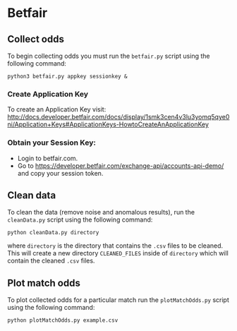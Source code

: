 # Betfair
## Collect odds
To begin collecting odds you must run the `betfair.py` script using the following command:
```
python3 betfair.py appkey sessionkey &
```
### Create Application Key
To create an Application Key visit: <br/> http://docs.developer.betfair.com/docs/display/1smk3cen4v3lu3yomq5qye0ni/Application+Keys#ApplicationKeys-HowtoCreateAnApplicationKey <br/>
### Obtain your Session Key: 
* Login to betfair.com.
* Go to https://developer.betfair.com/exchange-api/accounts-api-demo/ and copy your session token.

## Clean data
To clean the data (remove noise and anomalous results), run the `cleanData.py` script using the following command:
```
python cleanData.py directory
``` 
where `directory` is the directory that contains the `.csv` files to be cleaned. This will create a new directory `CLEANED_FILES` inside of `directory` which will contain the cleaned `.csv` files.

## Plot match odds
To plot collected odds for a particular match run the `plotMatchOdds.py` script using the following command:
```
python plotMatchOdds.py example.csv
```

